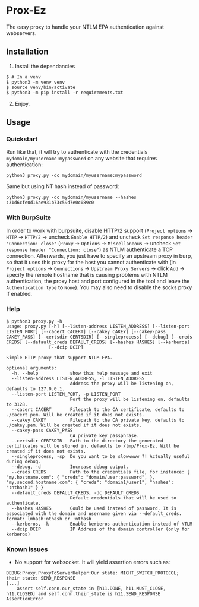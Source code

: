 # Prox-Ez

The easy proxy to handle your NTLM EPA authentication against webservers.

## Installation

1. Install the dependancies
```
$ # In a venv
$ python3 -m venv venv
$ source venv/bin/activate
$ python3 -m pip install -r requirements.txt
```
2. Enjoy.

## Usage

### Quickstart

Run like that, it will try to authenticate with the credentials `mydomain/myusername:mypassword` on any website that requires authentication:
```
python3 proxy.py -dc mydomain/myusername:mypassword
```

Same but using NT hash instead of password:
```
python3 proxy.py -dc mydomain/myusername --hashes :31d6cfe0d16ae931b73c59d7e0c089c0
```

### With BurpSuite

In order to work with burpsuite, disable HTTP/2 support (`Project options` -> `HTTP` -> `HTTP/2` -> uncheck `Enable HTTP/2`) and uncheck `Set response header "Connection: close"` (`Proxy` -> `Options` -> `Miscellaneous` -> uncheck `Set response header "Connection: close"`) as NTLM authenticate a TCP connection.
Afterwards, you just have to specify an upstream proxy in burp, so that it uses this proxy for the host you cannot authenticate with (in `Project options` -> `Connections` -> `Upstream Proxy Servers` -> click `Add` -> specify the remote hostname that is causing problems with NTLM authentication, the proxy host and port configured in the tool and leave the `Authentication type` to `None`).
You may also need to disable the socks proxy if enabled.

### Help

```
$ python3 proxy.py -h
usage: proxy.py [-h] [--listen-address LISTEN_ADDRESS] [--listen-port LISTEN_PORT] [--cacert CACERT] [--cakey CAKEY] [--cakey-pass CAKEY_PASS] [--certsdir CERTSDIR] [--singleprocess] [--debug] [--creds CREDS] [--default_creds DEFAULT_CREDS] [--hashes HASHES] [--kerberos]
                [--dcip DCIP]

Simple HTTP proxy that support NTLM EPA.

optional arguments:
  -h, --help            show this help message and exit
  --listen-address LISTEN_ADDRESS, -l LISTEN_ADDRESS
                        Address the proxy will be listening on, defaults to 127.0.0.1.
  --listen-port LISTEN_PORT, -p LISTEN_PORT
                        Port the proxy will be listening on, defaults to 3128.
  --cacert CACERT       Filepath to the CA certificate, defaults to ./cacert.pem. Will be created if it does not exists.
  --cakey CAKEY         Filepath to the CA private key, defaults to ./cakey.pem. Will be created if it does not exists.
  --cakey-pass CAKEY_PASS
                        CA private key passphrase.
  --certsdir CERTSDIR   Path to the directory the generated certificates will be stored in, defaults to /tmp/Prox-Ez. Will be created if it does not exists.
  --singleprocess, -sp  Do you want to be slowwwww ?! Actually useful during debug.
  --debug, -d           Increase debug output.
  --creds CREDS         Path to the credentials file, for instance: { "my.hostname.com": { "creds": "domain/user:password", }, "my.second.hostname.com": { "creds": "domain1/user1", "hashes": ":nthash1" } }
  --default_creds DEFAULT_CREDS, -dc DEFAULT_CREDS
                        Default credentials that will be used to authenticate.
  --hashes HASHES       Could be used instead of password. It is associated with the domain and username given via --default_creds. format: lmhash:nthash or :nthash
  --kerberos, -k        Enable kerberos authentication instead of NTLM
  --dcip DCIP           IP Address of the domain controller (only for kerberos)
```

### Known issues

- No support for websocket. It will yield assertion errors such as:
```
DEBUG:Proxy.ProxyToServerHelper:Our state: MIGHT_SWITCH_PROTOCOL; their state: SEND_RESPONSE
[...]
    assert self.conn.our_state in [h11.DONE, h11.MUST_CLOSE, h11.CLOSED] and self.conn.their_state is h11.SEND_RESPONSE
AssertionError
```

